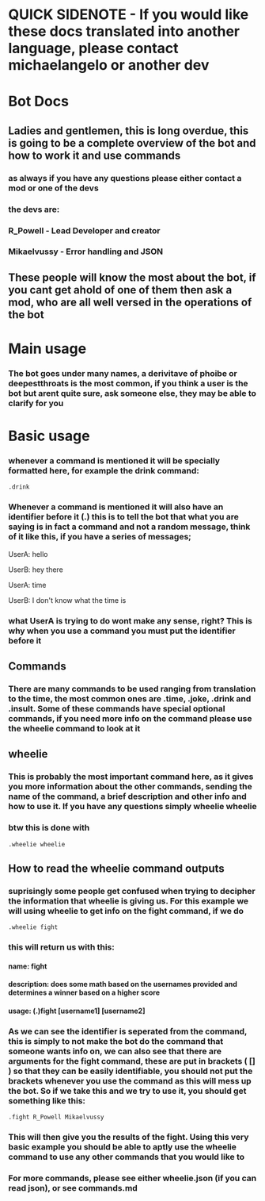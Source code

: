 # QUICK SIDENOTE - If you would like these docs translated into another language, please contact michaelangelo or another dev

# Bot Docs

## Ladies and gentlemen, this is long overdue, this is going to be a complete overview of the bot and how to work it and use commands
### as always if you have any questions please either contact a mod or one of the devs
### the devs are:
### R_Powell - Lead Developer and creator
### Mikaelvussy - Error handling and JSON
## These people will know the most about the bot, if you cant get ahold of one of them then ask a mod, who are all well versed in the operations of the bot

# Main usage
### The bot goes under many names, a derivitave of phoibe or deepestthroats is the most common, if you think a user is the bot but arent quite sure, ask someone else, they may be able to clarify for you

# Basic usage
### whenever a command is mentioned it will be specially formatted here, for example the drink command:
```
.drink
```
### Whenever a command is mentioned it will also have an identifier before it (.) this is to tell the bot that what you are saying is in fact a command and not a random message, think of it like this, if you have a series of messages;

UserA: hello

UserB: hey there

UserA: time

UserB: I don't know what the time is



### what UserA is trying to do wont make any sense, right? This is why when you use a command you must put the identifier before it



## Commands
### There are many commands to be used ranging from translation to the time, the most common ones are .time, .joke, .drink and .insult. Some of these commands have special optional commands, if you need more info on the command please use the wheelie command to look at it

## wheelie
### This is probably the most important command here, as it gives you more information about the other commands, sending the name of the command, a brief description and other info and how to use it. If you have any questions simply wheelie wheelie
### btw this is done with
```
.wheelie wheelie
```

## How to read the wheelie command outputs
### suprisingly some people get confused when trying to decipher the information that wheelie is giving us. For this example we will using wheelie to get info on the fight command, if we do
```
.wheelie fight
```
### this will return us with this:

#### name: fight
#### description: does some math based on the usernames provided and determines a winner based on a higher score
#### usage: (.)fight [username1] [username2]

### As we can see the identifier is seperated from the command, this is simply to not make the bot do the command that someone wants info on, we can also see that there are arguments for the fight command, these are put in brackets ( [] ) so that they can be easily identifiable, you should not put the brackets whenever you use the command as this will mess up the bot. So if we take this and we try to use it, you should get something like this:

```
.fight R_Powell Mikaelvussy
```

### This will then give you the results of the fight. Using this very basic example you should be able to aptly use the wheelie command to use any other commands that you would like to
### For more commands, please see either wheelie.json (if you can read json), or see commands.md
